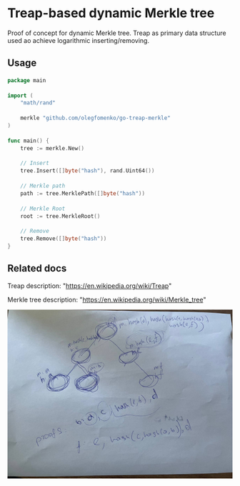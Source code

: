 # Treap-based dynamic Merkle tree

Proof of concept for dynamic Merkle tree. 
Treap as primary data structure used ao achieve logarithmic inserting/removing.

## Usage
```go
package main

import (
	"math/rand"
	
	merkle "github.com/olegfomenko/go-treap-merkle"
)

func main() {
	tree := merkle.New()
	
	// Insert
	tree.Insert([]byte("hash"), rand.Uint64())
	
	// Merkle path
	path := tree.MerklePath([]byte("hash"))
	
	// Merkle Root
	root := tree.MerkleRoot()

	// Remove
	tree.Remove([]byte("hash"))
}
```

## Related docs

Treap description: "<https://en.wikipedia.org/wiki/Treap>"

Merkle tree description: "<https://en.wikipedia.org/wiki/Merkle_tree>"

<img src="./concept.jpg" alt="Signing scheme" style="width:600px;"/>